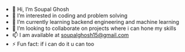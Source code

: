 - 👋 Hi, I’m Soupal Ghosh 
- 👀 I’m interested in coding and problem solving 
- 🌱 I’m currently learning backend engineering and machine learning  
- 💞️ I’m looking to collaborate on projects where i can hone my skills
- 📫 I am available at soupalghosh15@gmail.com
- ⚡ Fun fact: if i can do it u can too

<!---
Soupal-Ghosh/Soupal-Ghosh is a ✨ special ✨ repository because its `README.md` (this file) appears on your GitHub profile.
You can click the Preview link to take a look at your changes.
--->
